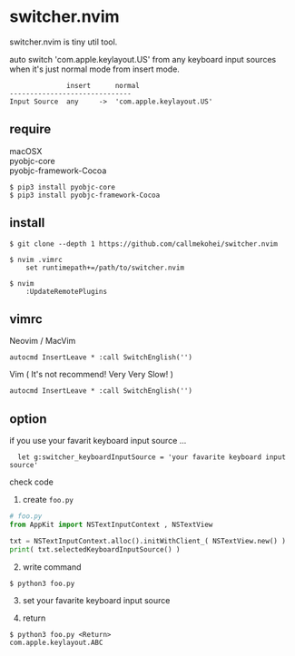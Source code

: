 # switcher.nvim

switcher.nvim is tiny util tool.

auto switch 'com.apple.keylayout.US' from any keyboard input sources when it's just normal mode from insert mode.

```
              insert      normal
------------------------------
Input Source  any     ->  'com.apple.keylayout.US'
```

## require

macOSX  
pyobjc-core  
pyobjc-framework-Cocoa  

```shell
$ pip3 install pyobjc-core
$ pip3 install pyobjc-framework-Cocoa
```

## install

```shell
$ git clone --depth 1 https://github.com/callmekohei/switcher.nvim

$ nvim .vimrc
    set runtimepath+=/path/to/switcher.nvim

$ nvim
    :UpdateRemotePlugins
```

## vimrc

Neovim / MacVim
```vim
autocmd InsertLeave * :call SwitchEnglish('')
```

Vim ( It's not recommend! Very Very Slow! )
```vim
autocmd InsertLeave * :call SwitchEnglish('')
```

## option

if you use your favarit keyboard input source ...

```vim
  let g:switcher_keyboardInputSource = 'your favarite keyboard input source'
```

check code

1. create `foo.py`

```python
# foo.py
from AppKit import NSTextInputContext , NSTextView

txt = NSTextInputContext.alloc().initWithClient_( NSTextView.new() )
print( txt.selectedKeyboardInputSource() )
```

2. write command
```shell
$ python3 foo.py
```

3. set your favarite keyboard input source  

4. return
```shell
$ python3 foo.py <Return>
com.apple.keylayout.ABC
```




